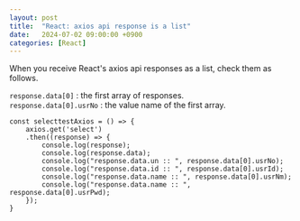 ```yaml
---
layout: post
title:  "React: axios api response is a list"
date:   2024-07-02 09:00:00 +0900
categories: [React]
---
```


When you receive React's axios api responses as a list, check them as follows.   
   
`response.data[0]` : the first array of responses.   
`response.data[0].usrNo` : the value name of the first array.   
   
```react
const selecttestAxios = () => {
    axios.get('select')
    .then((response) => {
        console.log(response);
        console.log(response.data);
        console.log("response.data.un :: ", response.data[0].usrNo);
        console.log("response.data.id :: ", response.data[0].usrId);
        console.log("response.data.name :: ", response.data[0].usrNm);
        console.log("response.data.name :: ", response.data[0].usrPwd);
    });
}
```
